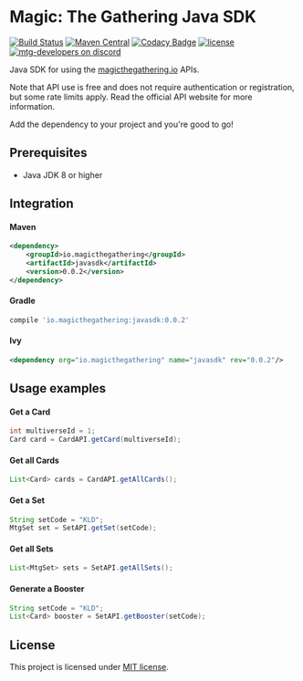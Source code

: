 Magic: The Gathering Java SDK 
===========

[![Build Status](https://travis-ci.org/MagicTheGathering/mtg-sdk-java.svg?branch=master)](https://travis-ci.org/MagicTheGathering/mtg-sdk-java)
[![Maven Central](https://maven-badges.herokuapp.com/maven-central/io.magicthegathering/javasdk/badge.svg)](https://maven-badges.herokuapp.com/maven-central/io.magicthegathering/javasdk)
[![Codacy Badge](https://api.codacy.com/project/badge/Grade/9bb4a9c574ad44138d41168ff7095633)](https://www.codacy.com/app/nyholmniklas/mtg-sdk-java?utm_source=github.com&amp;utm_medium=referral&amp;utm_content=MagicTheGathering/mtg-sdk-java&amp;utm_campaign=Badge_Grade)
[![license](https://img.shields.io/github/license/mashape/apistatus.svg)](https://github.com/MagicTheGathering/mtg-sdk-java/blob/master/LICENSE)
[![mtg-developers on discord](https://img.shields.io/badge/discord-mtg%20developers-738bd7.svg)](https://discord.gg/qwGJNnP)

Java SDK for using the [magicthegathering.io](http://magicthegathering.io) APIs.

Note that API use is free and does not require authentication or registration, but some rate limits apply. Read the official API website for more information.

Add the dependency to your project and you're good to go! 

Prerequisites
-------
- Java JDK 8 or higher

Integration
-------

#### Maven
```xml
<dependency>
    <groupId>io.magicthegathering</groupId>
    <artifactId>javasdk</artifactId>
    <version>0.0.2</version>
</dependency>
```
#### Gradle
```gradle
compile 'io.magicthegathering:javasdk:0.0.2'
```

#### Ivy
```xml
<dependency org="io.magicthegathering" name="javasdk" rev="0.0.2"/>
```

Usage examples
-------

#### Get a Card
```java
int multiverseId = 1;
Card card = CardAPI.getCard(multiverseId);
```

#### Get all Cards
```java
List<Card> cards = CardAPI.getAllCards();
```

#### Get a Set
```java
String setCode = "KLD";
MtgSet set = SetAPI.getSet(setCode);
```

#### Get all Sets
```java
List<MtgSet> sets = SetAPI.getAllSets();
```

#### Generate a Booster
```java
String setCode = "KLD";
List<Card> booster = SetAPI.getBooster(setCode);
```

License
-------
This project is licensed under [MIT license](http://opensource.org/licenses/MIT).
